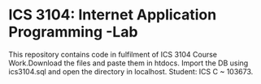 # ICS 3104: Internet Application Programming -Lab
This repository contains code in fulfilment of ICS 3104 Course Work.Download the files and paste them in htdocs. Import the DB using ics3104.sql and open the directory in localhost.
Student: ICS C ~ 103673.
